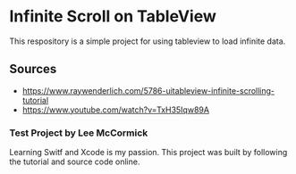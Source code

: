 # Infinite Scroll on TableView
This respository is a simple project for using tableview to load infinite data. 

## Sources
 - https://www.raywenderlich.com/5786-uitableview-infinite-scrolling-tutorial
 - https://www.youtube.com/watch?v=TxH35Iqw89A
 
### Test Project by Lee McCormick
Learning Switf and Xcode is my passion. This project was built by following the tutorial and source code online.

